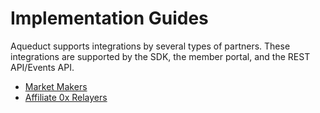 # Implementation Guides

Aqueduct supports integrations by several types of partners. These integrations are supported by the SDK, the member portal, and the REST API/Events API.

- [Market Makers](./MARKET-MAKER.MD)
- [Affiliate 0x Relayers](./RELAYER.MD)
